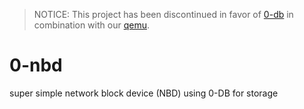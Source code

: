 > NOTICE: This project has been discontinued in favor of [0-db](https://github.com/rivine/0-db) in combination with our [qemu](https://github.com/gigforks/qemu).

# 0-nbd
super simple network block device (NBD) using 0-DB for storage
